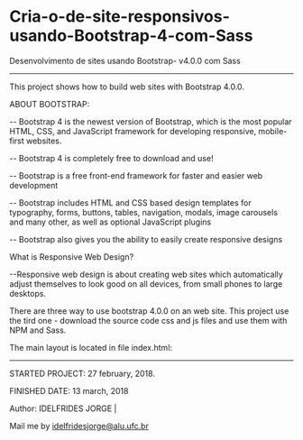 # Cria-o-de-site-responsivos-usando-Bootstrap-4-com-Sass

Desenvolvimento de sites usando Bootstrap- v4.0.0 com Sass

-----------------------------

This project shows how to build web sites with Bootstrap 4.0.0.

ABOUT BOOTSTRAP:

-- Bootstrap 4 is the newest version of Bootstrap, which is the most popular HTML, CSS, and JavaScript framework for developing responsive, mobile-first websites.

-- Bootstrap 4 is completely free to download and use!

-- Bootstrap is a free front-end framework for faster and easier web development

-- Bootstrap includes HTML and CSS based design templates for typography, forms, buttons, tables, navigation, modals, image carousels and many other, as well as optional JavaScript plugins

-- Bootstrap also gives you the ability to easily create responsive designs

What is Responsive Web Design?

--Responsive web design is about creating web sites which automatically adjust themselves to look good on all devices, from small phones to large desktops.

There are three way to use bootstrap 4.0.0 on an web site. This project use the tird one - download the source code css and js files and use them with NPM and Sass.

The main layout is located in file index.html:

-----------

STARTED PROJECT: 27 february, 2018.

FINISHED DATE: 13 march, 2018

Author: IDELFRIDES JORGE |

Mail me by idelfridesjorge@alu.ufc.br
